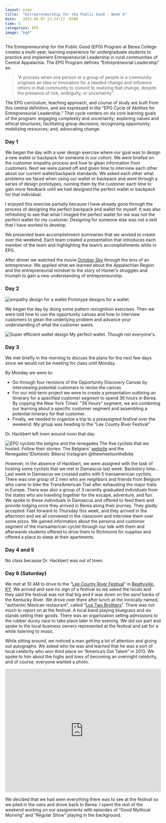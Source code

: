 ```yaml
---
layout: page
title:  "Entrepreneurship for the Public Good - Week 4"
date:   2015-06-07 13:34:17 -0500
time: 5
categories: EPG
image: "bg4"
---
```

The Entrepreneurship for the Public Good (EPG) Program at Berea College creates a multi-year, learning experience for undergraduate students to practice and implement Entrepreneurial Leadership in rural communities of Central Appalachia. The EPG Program defines “Entrepreneurial Leadership” as:

>    “A process when one person or a group of people in a community originate an idea or innovation for a needed change and influence others in that community to commit to realizing that change, despite the presence of risk, ambiguity, or uncertainty”.

The EPG curriculum, teaching approach, and course of study are built from this central definition, and are expressed in the “EPG Cycle of Abilities for Entrepreneurial Leadership.” That cycle centers on six core learning goals of the program: engaging complexity and uncertainty; exploring values and ethical structures; facilitating group decisions; recognizing opportunity; mobilizing resources; and, advocating change.

### Day 1

We began the day with a user design exercise where our goal was to design a new wallet or backpack for someone in our cohort. We were briefed on the customer empathy process and how to glean information from customers. Next we were paired off and given time to interview each other about our current wallet/backpack standards. We asked each other what problems we faced when using our wallet or backpack and went through a series of design prototypes, running them by the customer each time to gain more feedback until we had designed the perfect wallet or backpack for that individual.

I enjoyed this exercise partially because I have already gone through the process of designing the perfect backpack and wallet for myself. It was also refreshing to see that what I imaged the perfect wallet for me was not the perfect wallet for my customer. Designing for someone else was not a skill that I have worked to develop.

We presented team accomplishment summaries that we worked to create over the weekend. Each team created a presentation that introduces each member of the team and highlighting the team’s accomplishments while in EPG.

After dinner we watched the movie [October Sky](http://www.imdb.com/title/tt0132477/) through the lens of an entrepreneur. We applied what we learned about the Appalachian Region and the entrepreneurial mindset to the story of Homer’s struggles and triumph to gain a new understanding of entrepreneurship.

### Day 2

![empathy design for a wallet](../../../../img/epg/design.jpg) <span class="caption text-muted">Prototype designs for a wallet.</span>

We began the day by doing some pattern recognition exercises. Then we were told how to use the opportunity canvas and how to interview customers to glean the underlying problem and advance your understanding of what the customer wants.

![Super efficient wallet design](../../../../img/epg/mywallet.jpg) <span class="caption text-muted">My perfect wallet. Though not everyone's.</span>

### Day 3

We met briefly in the morning to discuss the plans for the next few days since we would not be meeting for class until Monday.

By Monday we were to:

*   Go through four revisions of the Opportunity Discovery Canvas by interviewing potential customers to revise the canvas
*   For our mid-term project we were to create a presentation outlining an itinerary for a specified customer segment to spend 36 hours in Berea. By copying the New York Times’ “36 Hours” segment, we are combining our learning about a specific customer segment and assembling a potential itinerary for that customer.
*   Finally, we needed to organize a trip to a preassigned festival over the weekend. My group was heading to the “Lee County River Festival”

Dr. Hackbert left town around noon that day.

![EPG cyclists the belgins and the renegades](../../../../img/epg/bikers.jpg) <span class="caption text-muted">The five cyclists that we hosted. Follow their stories: The Belgians' [website](https://transamericanadventure.wordpress.com/) and the Renegades'(Domestic Bikers) Instagram @thewheelsonthebike</span>

However, in the absence of Hackbert, we were assigned with the task of hosting some cyclists that we met in Damascus last week. Backstory time… Last week in Damascus we crossed paths with 5 transamerican cyclists. There was one group of 2 men who are neighbors and friends from Belgium who came to bike the TransAmerican Trail after exhausting the major trails in Europe. There was also a group of 3 recently graduated individuals from the states who are traveling together for the escape, adventure, and fun. We spoke to these individuals in Damascus and offered to feed them and provide lodging once they arrived in Berea along their journey. They gladly accepted. Fast forward to Thursday this week, and they arrived in the afternoon and we all convened in the classroom and interview them over some pizza. We gained information about the persona and customer segment of the transamerican cyclist through our talk with them and afterwards students offered to drive them to Richmond for supplies and offered a place to sleep at their apartments.

### Day 4 and 5

No class because Dr. Hackbert was out of town.

### Day 6 (Saturday)

We met at 10 AM to drive to the “[Lee County River Festival](http://www.heartofthekentuckyriver.com/three-forks-river-festival.html)” in [Beattyville, KY](http://www.beattyville.org/). We arrived and saw no sign of a festival so we asked the locals and they said the festival was not that big and it was down on the sand banks of the Kentucky River. We drove over there after lunch at the ironically named, “authentic Mexican restaurant”, called “[Los Two Brothers](http://www.yelp.com/biz/los-two-brothers-beattyville)”. There was not much to report on at the festival. A local band playing bluegrass and six stands selling their goods. There was an organization selling admissions to the rubber ducky race to take place later in the evening. We did our part and spoke to the local business owners represented at the festival and sat for a while listening to music.

While sitting around, we noticed a man getting a lot of attention and giving out autographs. We asked who he was and learned that he was a sort of local celebrity who won third place on “America’s Got Talent” in 2013\. We spoke to him about the highs and lows of becoming an overnight celebrity, and of course, everyone wanted a photo.

<iframe src="https://www.youtube.com/embed/uXrwF_plPyY" allowfullscreen="" width="100%" frameborder="0" height="400px"></iframe>

We decided that we had seen everything there was to see at the festival so we piled in the vans and drove back to Berea. I spent the rest of the weekend working on our assignments with episodes of “Good Mythical Morning” and “Regular Show” playing in the background.
